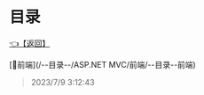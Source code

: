 # 目录  


[👈【返回】](/--目录--/--目录--root)  


[📁前端](/--目录--/ASP.NET MVC/前端/--目录--前端)  







> 2023/7/9 3:12:43
